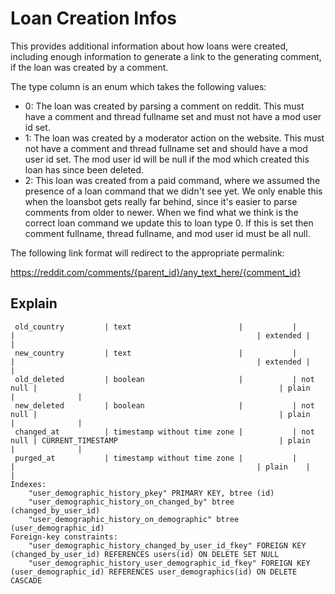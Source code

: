 # Loan Creation Infos

This provides additional information about how loans were created, including
enough information to generate a link to the generating comment, if the loan
was created by a comment.

The type column is an enum which takes the following values:

- 0: The loan was created by parsing a comment on reddit. This must have a
  comment and thread fullname set and must not have a mod user id set.
- 1: The loan was created by a moderator action on the website. This must
  not have a comment and thread fullname set and should have a mod user id
  set. The mod user id will be null if the mod which created this loan has
  since been deleted.
- 2: This loan was created from a paid command, where we assumed the presence
  of a loan command that we didn't see yet. We only enable this when the
  loansbot gets really far behind, since it's easier to parse comments from
  older to newer. When we find what we think is the correct loan command we
  update this to loan type 0. If this is set then comment fullname, thread
  fullname, and mod user id must be all null.

The following link format will redirect to the appropriate permalink:

https://reddit.com/comments/{parent_id}/any_text_here/{comment_id}


## Explain

```
 old_country         | text                        |           |          |                                                      | extended |              |
 new_country         | text                        |           |          |                                                      | extended |              |
 old_deleted         | boolean                     |           | not null |                                                      | plain    |              |
 new_deleted         | boolean                     |           | not null |                                                      | plain    |              |
 changed_at          | timestamp without time zone |           | not null | CURRENT_TIMESTAMP                                    | plain    |              |
 purged_at           | timestamp without time zone |           |          |                                                      | plain    |              |
Indexes:
    "user_demographic_history_pkey" PRIMARY KEY, btree (id)
    "user_demographic_history_on_changed_by" btree (changed_by_user_id)
    "user_demographic_history_on_demographic" btree (user_demographic_id)
Foreign-key constraints:
    "user_demographic_history_changed_by_user_id_fkey" FOREIGN KEY (changed_by_user_id) REFERENCES users(id) ON DELETE SET NULL
    "user_demographic_history_user_demographic_id_fkey" FOREIGN KEY (user_demographic_id) REFERENCES user_demographics(id) ON DELETE CASCADE
```
